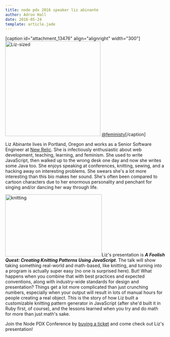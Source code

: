 ```yaml
---
title: node pdx 2016 speaker liz abinante
author: Adron Hall
date: 2016-05-24
template: article.jade
---
```

[caption id="attachment_13476" align="alignright" width="300"]<img class=" size-full wp-image-13476 alignright" src="https://compositecode.files.wordpress.com/2016/05/liz-sized.jpg" alt="Liz-sized" width="300" height="300" /> <a href="https://twitter.com/feministy" target="_blank">@feministy</a>[/caption]

Liz Abinante lives in Portland, Oregon and works as a Senior Software Engineer at <a href="https://newrelic.com/">New Relic</a>. She is infectiously enthusiastic about web development, teaching, learning, and feminism. She used to write JavaScript, then walked up to the wrong desk one day and now she writes some Java too. She enjoys speaking at conferences, knitting, sewing, and a hacking away on interesting problems. She swears she's a lot more interesting than this bio makes her sound. She's often been compared to cartoon characters due to her enormous personality and penchant for singing and/or dancing her way through life.

<img class="  wp-image-13493 alignright" src="https://compositecode.files.wordpress.com/2016/05/knitting.png" alt="knitting" width="304" height="196" />Liz's presentation is <strong><em>A Foolish Quest: Creating Knitting Patterns Using JavaScript</em></strong>. The talk will show taking something real-world and math-based, like knitting, and turning into a program is actually super easy (no one is surprised here). But! What happens when you combine that with best practices and expected conventions, along with industry-wide standards for design and presentation? Things get a lot more complicated than just crunching numbers, especially when your output will result in lots of manual hours for people creating a real object. This is the story of how Liz built a customizable knitting pattern generator in JavaScript (after she'd built it in Ruby first, of course), and the lessons learned when you try and do math for more than just math's sake.

Join the Node PDX Conference by <a href="http://nodepdx.org/#tickets" target="_blank">buying a ticket</a> and come check out Liz's presentation!